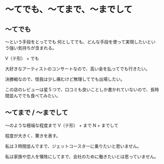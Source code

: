 # 〜てでも、〜てまで、〜までして


## 〜てでも
〜という手段をとってでも   何としてでも、どんな手段を使って実現したいという強い気持ちが含まれる。

V（テ形） + でも


大好きなアーティストのコンサートなので、高い金を払ってでも行きたい。

決勝戦なので、怪我は少し痛むけど無理してでも出場したい。

この店のレビューは星５つで、口コミも良いことしか書かれていないので、長時間並んででも食べてみたい。

## 〜てまで / 〜までして
〜のような極端な程度まで
V（テ形） + まで N + までして


程度が大きく、驚きを表す。

私は３時間並んでまで、ジェットコースターに乗りたいと思いません。

私は家族や恋人を犠牲にしてまで、会社のために働きたいとは思っていません。

